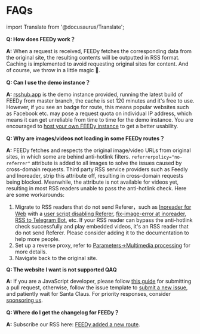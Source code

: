 # FAQs

import Translate from '@docusaurus/Translate';

**Q: How does FEEDy work？**

**A:** When a request is received, FEEDy fetches the corresponding data from the original site, the resulting contents will be outputted in RSS format. Caching is implemented to avoid requesting original sites for content. And of course, we throw in a little magic 🎩.

**Q: Can I use the demo instance？**

**A:** [rsshub.app](https://rsshub.app) is the demo instance provided, running the latest build of FEEDy from master branch, the cache is set 120 minutes and it's free to use. However, if you see an badge <Badge vertical="middle" type="caution"><Translate id="badge.anticrawler" /></Badge> for route, this means popular websites such as Facebook etc. may pose a request quota on individual IP address, which means it can get unreliable from time to time for the demo instance. You are encouraged to [host your own FEEDy instance](/install/) to get a better usability.

**Q: Why are images/videos not loading in some FEEDy routes？**

**A:** FEEDy fetches and respects the original image/video URLs from original sites, in which some are behind anti-hotlink filters. `referrerpolicy="no-referrer"` attribute is added to all images to solve the issues caused by cross-domain requests. Third party RSS service providers such as Feedly and Inoreader, strip this attribute off, resulting in cross-domain requests being blocked. Meanwhile, the attribute is not available for videos yet, resulting in most RSS readers unable to pass the anti-hotlink check. Here are some workarounds:

1.  Migrate to RSS readers that do not send Referer，such as [Inoreader for Web](https://www.inoreader.com/) with a [user script disabling Referer](https://greasyfork.org/en/scripts/376884), [fix-image-error at inoreader](https://greasyfork.org/scripts/463461-fix-image-error-at-inoreader), [RSS to Telegram Bot](https://github.com/Rongronggg9/RSS-to-Telegram-Bot), etc. If your RSS reader can bypass the anti-hotlink check successfully and play embedded videos, it's an RSS reader that do not send Referer. Please consider adding it to the documentation to help more people.
2.  Set up a reverse proxy, refer to [Parameters->Multimedia processing](/parameter#multimedia-processing) for more details.
3.  Navigate back to the original site.

**Q: The website I want is not supported QAQ**

**A:** If you are a JavaScript developer, please follow [this guide](/joinus/quick-start) for submitting a pull request, otherwise, follow the issue template to [submit a new issue](https://github.com/khulnasoft-lab/feedy/issues/new?template=rss_request_en.md), and patiently wait for Santa Claus. For priority responses, consider [sponsoring us](/support).

**Q: Where do I get the changelog for FEEDy？**

**A:** Subscribe our RSS here: [FEEDy added a new route](/routes/program-update#rsshub).
